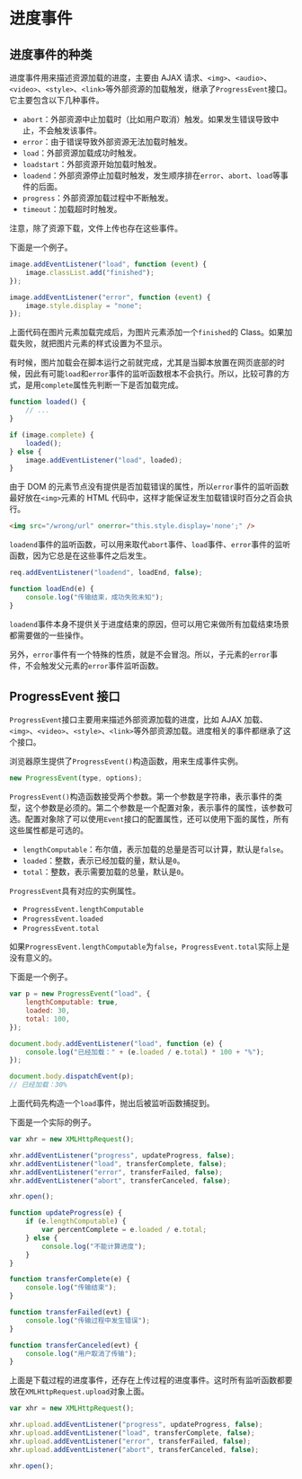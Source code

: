 # 进度事件

## 进度事件的种类

进度事件用来描述资源加载的进度，主要由 AJAX 请求、`<img>`、`<audio>`、`<video>`、`<style>`、`<link>`等外部资源的加载触发，继承了`ProgressEvent`接口。它主要包含以下几种事件。

-   `abort`：外部资源中止加载时（比如用户取消）触发。如果发生错误导致中止，不会触发该事件。
-   `error`：由于错误导致外部资源无法加载时触发。
-   `load`：外部资源加载成功时触发。
-   `loadstart`：外部资源开始加载时触发。
-   `loadend`：外部资源停止加载时触发，发生顺序排在`error`、`abort`、`load`等事件的后面。
-   `progress`：外部资源加载过程中不断触发。
-   `timeout`：加载超时时触发。

注意，除了资源下载，文件上传也存在这些事件。

下面是一个例子。

```javascript
image.addEventListener("load", function (event) {
    image.classList.add("finished");
});

image.addEventListener("error", function (event) {
    image.style.display = "none";
});
```

上面代码在图片元素加载完成后，为图片元素添加一个`finished`的 Class。如果加载失败，就把图片元素的样式设置为不显示。

有时候，图片加载会在脚本运行之前就完成，尤其是当脚本放置在网页底部的时候，因此有可能`load`和`error`事件的监听函数根本不会执行。所以，比较可靠的方式，是用`complete`属性先判断一下是否加载完成。

```javascript
function loaded() {
    // ...
}

if (image.complete) {
    loaded();
} else {
    image.addEventListener("load", loaded);
}
```

由于 DOM 的元素节点没有提供是否加载错误的属性，所以`error`事件的监听函数最好放在`<img>`元素的 HTML 代码中，这样才能保证发生加载错误时百分之百会执行。

```html
<img src="/wrong/url" onerror="this.style.display='none';" />
```

`loadend`事件的监听函数，可以用来取代`abort`事件、`load`事件、`error`事件的监听函数，因为它总是在这些事件之后发生。

```javascript
req.addEventListener("loadend", loadEnd, false);

function loadEnd(e) {
    console.log("传输结束，成功失败未知");
}
```

`loadend`事件本身不提供关于进度结束的原因，但可以用它来做所有加载结束场景都需要做的一些操作。

另外，`error`事件有一个特殊的性质，就是不会冒泡。所以，子元素的`error`事件，不会触发父元素的`error`事件监听函数。

## ProgressEvent 接口

`ProgressEvent`接口主要用来描述外部资源加载的进度，比如 AJAX 加载、`<img>`、`<video>`、`<style>`、`<link>`等外部资源加载。进度相关的事件都继承了这个接口。

浏览器原生提供了`ProgressEvent()`构造函数，用来生成事件实例。

```javascript
new ProgressEvent(type, options);
```

`ProgressEvent()`构造函数接受两个参数。第一个参数是字符串，表示事件的类型，这个参数是必须的。第二个参数是一个配置对象，表示事件的属性，该参数可选。配置对象除了可以使用`Event`接口的配置属性，还可以使用下面的属性，所有这些属性都是可选的。

-   `lengthComputable`：布尔值，表示加载的总量是否可以计算，默认是`false`。
-   `loaded`：整数，表示已经加载的量，默认是`0`。
-   `total`：整数，表示需要加载的总量，默认是`0`。

`ProgressEvent`具有对应的实例属性。

-   `ProgressEvent.lengthComputable`
-   `ProgressEvent.loaded`
-   `ProgressEvent.total`

如果`ProgressEvent.lengthComputable`为`false`，`ProgressEvent.total`实际上是没有意义的。

下面是一个例子。

```javascript
var p = new ProgressEvent("load", {
    lengthComputable: true,
    loaded: 30,
    total: 100,
});

document.body.addEventListener("load", function (e) {
    console.log("已经加载：" + (e.loaded / e.total) * 100 + "%");
});

document.body.dispatchEvent(p);
// 已经加载：30%
```

上面代码先构造一个`load`事件，抛出后被监听函数捕捉到。

下面是一个实际的例子。

```javascript
var xhr = new XMLHttpRequest();

xhr.addEventListener("progress", updateProgress, false);
xhr.addEventListener("load", transferComplete, false);
xhr.addEventListener("error", transferFailed, false);
xhr.addEventListener("abort", transferCanceled, false);

xhr.open();

function updateProgress(e) {
    if (e.lengthComputable) {
        var percentComplete = e.loaded / e.total;
    } else {
        console.log("不能计算进度");
    }
}

function transferComplete(e) {
    console.log("传输结束");
}

function transferFailed(evt) {
    console.log("传输过程中发生错误");
}

function transferCanceled(evt) {
    console.log("用户取消了传输");
}
```

上面是下载过程的进度事件，还存在上传过程的进度事件。这时所有监听函数都要放在`XMLHttpRequest.upload`对象上面。

```javascript
var xhr = new XMLHttpRequest();

xhr.upload.addEventListener("progress", updateProgress, false);
xhr.upload.addEventListener("load", transferComplete, false);
xhr.upload.addEventListener("error", transferFailed, false);
xhr.upload.addEventListener("abort", transferCanceled, false);

xhr.open();
```
